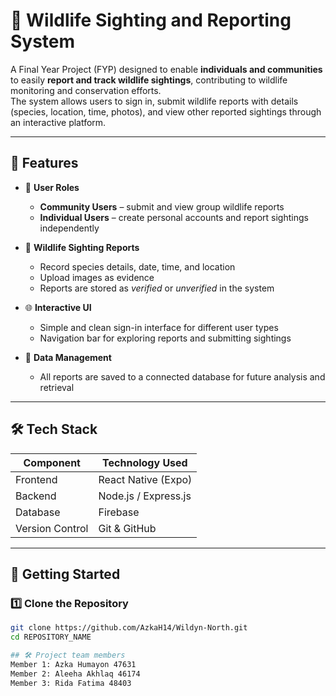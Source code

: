 # 🦌 Wildlife Sighting and Reporting System

A Final Year Project (FYP) designed to enable **individuals and communities** to easily **report and track wildlife sightings**, contributing to wildlife monitoring and conservation efforts.  
The system allows users to sign in, submit wildlife reports with details (species, location, time, photos), and view other reported sightings through an interactive platform.

---

## 📌 Features

- 🌿 **User Roles**  
  - **Community Users** – submit and view group wildlife reports  
  - **Individual Users** – create personal accounts and report sightings independently

- 📍 **Wildlife Sighting Reports**  
  - Record species details, date, time, and location  
  - Upload images as evidence  
  - Reports are stored as *verified* or *unverified* in the system

- 🌐 **Interactive UI**  
  - Simple and clean sign-in interface for different user types  
  - Navigation bar for exploring reports and submitting sightings

- 🧠 **Data Management**  
  - All reports are saved to a connected database for future analysis and retrieval

---

## 🛠️ Tech Stack

| Component          | Technology Used              |
|--------------------|-------------------------------|
| Frontend           | React Native (Expo)          |
| Backend            | Node.js / Express.js         |
| Database           | Firebase  |
| Version Control    | Git & GitHub                 |

---

## 📲 Getting Started

### 1️⃣ Clone the Repository
```bash
git clone https://github.com/AzkaH14/Wildyn-North.git
cd REPOSITORY_NAME

## 🛠️ Project team members
Member 1: Azka Humayon 47631
Member 2: Aleeha Akhlaq 46174
Member 3: Rida Fatima 48403
